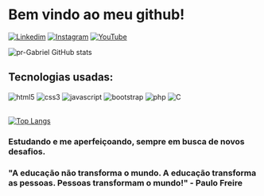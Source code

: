 
# Bem vindo ao meu github! 

[![Linkedim](https://img.shields.io/badge/LinkedIn-0077B5?style=for-the-badge&logo=linkedin&logoColor=white)](https://www.linkedin.com/in/gabriel-alves-dos-reis-83aa6634b/)
[![Instagram](https://img.shields.io/badge/Instagram-E4405F?style=for-the-badge&logo=instagram&logoColor=white)](https://www.instagram.com/gabriel.alvesdrs)
[![YouTube](https://img.shields.io/badge/YouTube-FF0000?style=for-the-badge&logo=youtube&logoColor=white)](https://www.youtube.com/channel/UC1Jz0ZeVshlZOn4yyr0HDcA)

![pr-Gabriel GitHub stats](https://github-readme-stats.vercel.app/api?username=pr-gabriel&show_icons=true&theme=tokyonight)

## Tecnologias usadas:

<div style="display: inline_block">
    <img align="center" alt=html5 src="https://img.shields.io/badge/HTML5-E34F26?style=for-the-badge&logo=html5&logoColor=white">
    <img align="center" alt=css3 src="https://img.shields.io/badge/CSS3-1572B6?style=for-the-badge&logo=css3&logoColor=white">
    <img align="center" alt=javascript src="https://img.shields.io/badge/JavaScript-F7DF1E?style=for-the-badge&logo=javascript&logoColor=black">
    <img align="center" alt=bootstrap src="https://img.shields.io/badge/Bootstrap-563D7C?style=for-the-badge&logo=bootstrap&logoColor=white">
    <img align="center" alt=php src="https://img.shields.io/badge/PHP-777BB4?style=for-the-badge&logo=php&logoColor=white">
    <img align="center" alt=C src="https://img.shields.io/badge/C-00599C?style=for-the-badge&logo=c&logoColor=white">
</div><br/>

[![Top Langs](https://github-readme-stats.vercel.app/api/top-langs/?username=pr-gabriel)](https://github.com/anuraghazra/github-readme-stats)

### Estudando e me aperfeiçoando, sempre em busca de novos desafios.

### "A educação não transforma o mundo. A educação transforma as pessoas. Pessoas transformam o mundo!" - Paulo Freire
